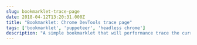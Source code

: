 ```yaml
---
slug: bookmarklet-trace-page
date: 2018-04-12T13:20:31.000Z
title: "Bookmarklet: Chrome DevTools trace page"
tags: ['bookmarklet', 'puppeteer', 'headless chrome']
description: "A simple bookmarklet that will performance trace the current page and open in an hosted devtools instance"
---
```



<style> .bookmarklet {     background-color: #0D4F8B;     color: white;     padding: 0.2em;     border-radius: 5px;     display: inline-flex;     justify-content: center;     text-decoration: none;     align-items: center; }

बुकमार्लेट: विज़िट {रंग: सफेद; } </ style>

इस बुकमार्कलेट को अपने बुकमार्क्स पर खींचें (आप इस पृष्ठ का परीक्षण करने के लिए बुकमार्कलेट पर भी क्लिक कर सकते हैं)।

<svg xmlns="http://www.w3.org/2000/svg" fill="#FFFFFF" height="24" viewBox="0 0 24 24" width="24"><path d="M17 3H7c-1.1 0-1.99.9-1.99 2L5 21l7-3 7 3V5c0-1.1-.9-2-2-2z"/><path d="M0 0h24v24H0z" fill="none"/></svg> <a class=bookmarklet href="javascript:(function()%7Bwindow.location%3D'https%3A%2F%2Fchromedevtools.github.io%2Ftimeline-viewer%2F%3FloadTimelineFromURL%3Dhttps%3A%2F%2Fpptraas.com.com%2Ftrace%3Furl%3D'%2BencodeURIComponent(window.location)%7D)()">🔍 ट्रेस पेज</a>

## यह कैसे काम करता है

1. क्रोम DevTools के होस्टेड इंटरफ़ेस लॉन्च करता है जो रिमोट ट्रेस फ़ाइल स्वीकार करता है। 2. वर्तमान में ज़ीट के साथ होस्ट किए गए सर्वर पर क्रोम + Puppeteer का उपयोग कर रिमोट ट्रेस फ़ाइल उत्पन्न होती है।
